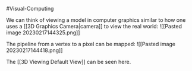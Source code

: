 #Visual-Computing 

We can think of viewing a model in computer graphics similar to how one uses a [[3D Graphics Camera|camera]] to view the real world:
![[Pasted image 20230217144325.png]]

The pipeline from a vertex to a pixel can be mapped:
![[Pasted image 20230217144418.png]]

The [[3D Viewing Default View]] can be seen here.

